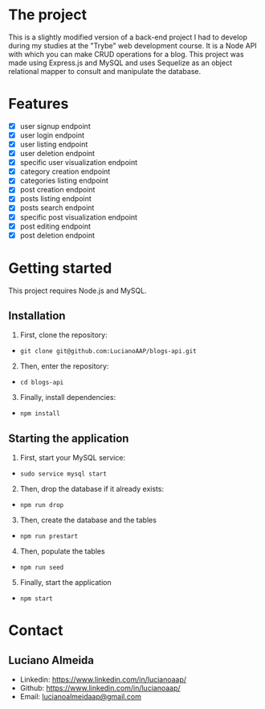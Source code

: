# The project

This is a slightly modified version of a back-end project I had to develop during my studies at the "Trybe" web development course. It is a Node API with which you can make CRUD operations for a blog. This project was made using Express.js and MySQL and uses Sequelize as an object relational mapper to consult and manipulate the database.

# Features

- [x] user signup endpoint
- [x] user login endpoint
- [x] user listing endpoint
- [x] user deletion endpoint
- [x] specific user visualization endpoint
- [x] category creation endpoint
- [x] categories listing endpoint
- [x] post creation endpoint
- [x] posts listing endpoint
- [x] posts search endpoint
- [x] specific post visualization endpoint
- [x] post editing endpoint
- [x] post deletion endpoint

# Getting started

This project requires Node.js and MySQL.

## Installation

1. First, clone the repository:
- `git clone git@github.com:LucianoAAP/blogs-api.git`
2. Then, enter the repository:
- `cd blogs-api`
3. Finally, install dependencies:
- `npm install`

## Starting the application

1. First, start your MySQL service:
- `sudo service mysql start`
2. Then, drop the database if it already exists:
- `npm run drop`
3. Then, create the database and the tables
- `npm run prestart`
4. Then, populate the tables
- `npm run seed`
5. Finally, start the application
- `npm start`

# Contact

## Luciano Almeida

- Linkedin: https://www.linkedin.com/in/lucianoaap/
- Github: https://www.linkedin.com/in/lucianoaap/
- Email: lucianoalmeidaap@gmail.com